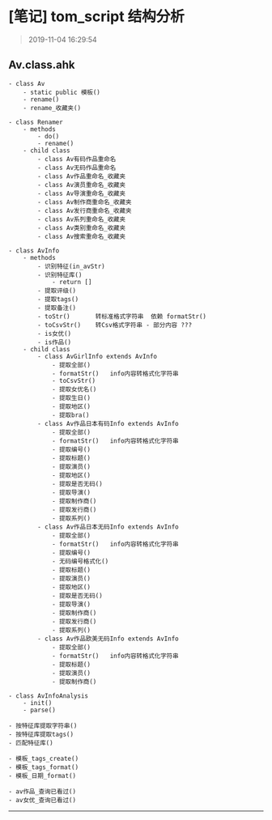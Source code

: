 ﻿# [笔记] tom_script 结构分析
> 2019-11-04 16:29:54

## Av.class.ahk
    - class Av
        - static public 模板()
        - rename()
        - rename_收藏夹()

    - class Renamer
        - methods
            - do()
            - rename()
        - child class
            - class Av有码作品重命名
            - class Av无码作品重命名
            - class Av作品重命名_收藏夹
            - class Av演员重命名_收藏夹
            - class Av导演重命名_收藏夹 
            - class Av制作商重命名_收藏夹
            - class Av发行商重命名_收藏夹
            - class Av系列重命名_收藏夹
            - class Av类别重命名_收藏夹
            - class Av搜索重命名_收藏夹

    - class AvInfo
        - methods
            - 识别特征(in_avStr)
            - 识别特征库()
                - return []
            - 提取评级()
            - 提取tags()
            - 提取备注()
            - toStr()       转标准格式字符串  依赖 formatStr() 
            - toCsvStr()    转Csv格式字符串 - 部分内容 ???
            - is女优()
            - is作品()
        - child class
            - class AvGirlInfo extends AvInfo
                - 提取全部()
                - formatStr()   info内容转格式化字符串
                - toCsvStr()
                - 提取女优名()
                - 提取生日()
                - 提取地区()
                - 提取bra()
            - class Av作品日本有码Info extends AvInfo
                - 提取全部()
                - formatStr()   info内容转格式化字符串
                - 提取编号()
                - 提取标题()
                - 提取演员()
                - 提取地区()
                - 提取是否无码()
                - 提取导演()
                - 提取制作商()
                - 提取发行商()
                - 提取系列()
            - class Av作品日本无码Info extends AvInfo
                - 提取全部()
                - formatStr()   info内容转格式化字符串
                - 提取编号()
                - 无码编号格式化()
                - 提取标题()
                - 提取演员()
                - 提取地区()
                - 提取是否无码()
                - 提取导演()
                - 提取制作商()
                - 提取发行商()
                - 提取系列()
            - class Av作品欧美无码Info extends AvInfo
                - 提取全部()
                - formatStr()   info内容转格式化字符串
                - 提取标题()
                - 提取演员()
                - 提取制作商()

    - class AvInfoAnalysis
        - init()
        - parse()

    - 按特征库提取字符串()
    - 按特征库提取tags()
    - 匹配特征库()

    - 模板_tags_create()
    - 模板_tags_format()
    - 模板_日期_format()

    - av作品_查询已看过()
    - av女优_查询已看过()

---

